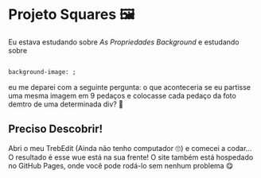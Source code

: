 # Projeto Squares 🖼️
Eu estava estudando sobre *As Propriedades Background* e estudando sobre 
```html

background-image: ;

```
eu me deparei com a seguinte pergunta: o que aconteceria se eu partisse uma mesma imagem em 9 pedaços e colocasse cada pedaço da foto demtro de uma determinada div? 🤔
## Preciso Descobrir!
Abri o meu TrebEdit (Ainda não tenho computador 🙄) e comecei a codar...
O resultado é esse wue está na sua frente!
O site também está hospedado no GitHub Pages, onde você pode rodá-lo sem nenhum problema 😋
